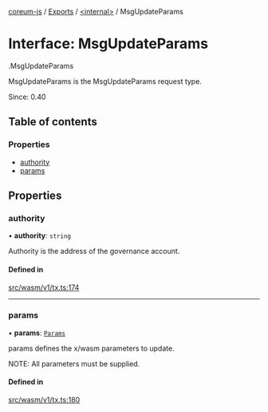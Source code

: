 [coreum-js](../README.md) / [Exports](../modules.md) / [<internal\>](../modules/internal_.md) / MsgUpdateParams

# Interface: MsgUpdateParams

[<internal>](../modules/internal_.md).MsgUpdateParams

MsgUpdateParams is the MsgUpdateParams request type.

Since: 0.40

## Table of contents

### Properties

- [authority](internal_.MsgUpdateParams-3.md#authority)
- [params](internal_.MsgUpdateParams-3.md#params)

## Properties

### authority

• **authority**: `string`

Authority is the address of the governance account.

#### Defined in

[src/wasm/v1/tx.ts:174](https://github.com/CooperFoundation/coreum-js/blob/bdb622b/src/wasm/v1/tx.ts#L174)

___

### params

• **params**: [`Params`](../modules/internal_.md#params-5)

params defines the x/wasm parameters to update.

NOTE: All parameters must be supplied.

#### Defined in

[src/wasm/v1/tx.ts:180](https://github.com/CooperFoundation/coreum-js/blob/bdb622b/src/wasm/v1/tx.ts#L180)
